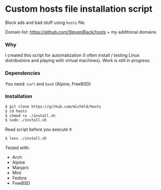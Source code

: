 # Custom hosts file installation script
Block ads and bad stuff using `hosts` file.

Domain list: https://github.com/StevenBlack/hosts + my additional domains

### Why
I created this script for automatization (I often install / testing Linux distributions and playing with virtual machines). Work is still in progress.

### Dependencies
You need: `curl` and `bash` (Alpine, FreeBSD)

### Installation
```bash
$ git clone https://github.com/mich4ld/hosts
$ cd hosts
$ chmod +x ./install.sh
$ sudo ./install.sh
```

Read script before you execute it
```bash
$ less ./install.sh
```
Tested with:
- Arch
- Alpine
- Manjaro
- Mint
- Fedora
- FreeBSD
